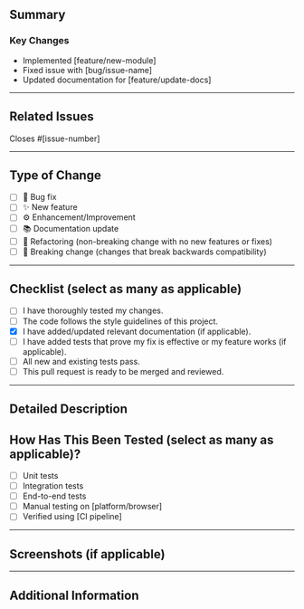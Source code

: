 ## Summary

### Key Changes

- Implemented [feature/new-module]
- Fixed issue with [bug/issue-name]
- Updated documentation for [feature/update-docs]

---

## Related Issues

Closes #[issue-number]

---

## Type of Change

- [ ] 🐛 Bug fix
- [ ] ✨ New feature
- [ ] ⚙️ Enhancement/Improvement
- [ ] 📚 Documentation update
- [ ] 🔧 Refactoring (non-breaking change with no new features or fixes)
- [ ] 🚨 Breaking change (changes that break backwards compatibility)

---

## Checklist (select as many as applicable)

- [ ] I have thoroughly tested my changes.
- [ ] The code follows the style guidelines of this project.
- [x] I have added/updated relevant documentation (if applicable).
- [ ] I have added tests that prove my fix is effective or my feature works (if applicable).
- [ ] All new and existing tests pass.
- [ ] This pull request is ready to be merged and reviewed.

---

## Detailed Description


## How Has This Been Tested (select as many as applicable)?

- [ ] Unit tests
- [ ] Integration tests
- [ ] End-to-end tests
- [ ] Manual testing on [platform/browser]
- [ ] Verified using [CI pipeline]

---

## Screenshots (if applicable)

---

## Additional Information
